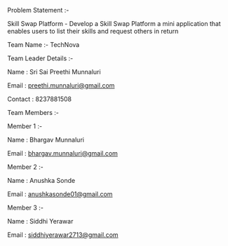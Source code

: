 Problem Statement :-   

Skill Swap Platform - Develop a Skill Swap Platform a mini application that enables users to list their skills and request others in return 

Team Name :- TechNova

Team Leader Details :-

Name : Sri Sai Preethi Munnaluri

Email : preethi.munnaluri@gmail.com

Contact : 8237881508

Team Members :-

Member 1 :-

Name : Bhargav Munnaluri

Email : bhargav.munnaluri@gmail.com

Member 2 :-

Name : Anushka Sonde

Email : anushkasonde01@gmail.com 

Member 3 :-

Name : Siddhi Yerawar

Email : siddhiyerawar2713@gmail.com
